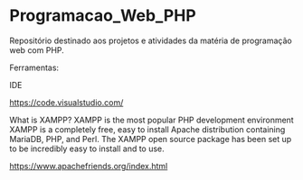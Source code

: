 # Programacao_Web_PHP
Repositório destinado aos projetos e atividades da matéria de programação web com PHP.

Ferramentas:

IDE

https://code.visualstudio.com/


What is XAMPP?
XAMPP is the most popular PHP development environment
XAMPP is a completely free, easy to install Apache distribution containing MariaDB, PHP, and Perl. The XAMPP open source package has been set up to be incredibly easy to install and to use.


https://www.apachefriends.org/index.html
